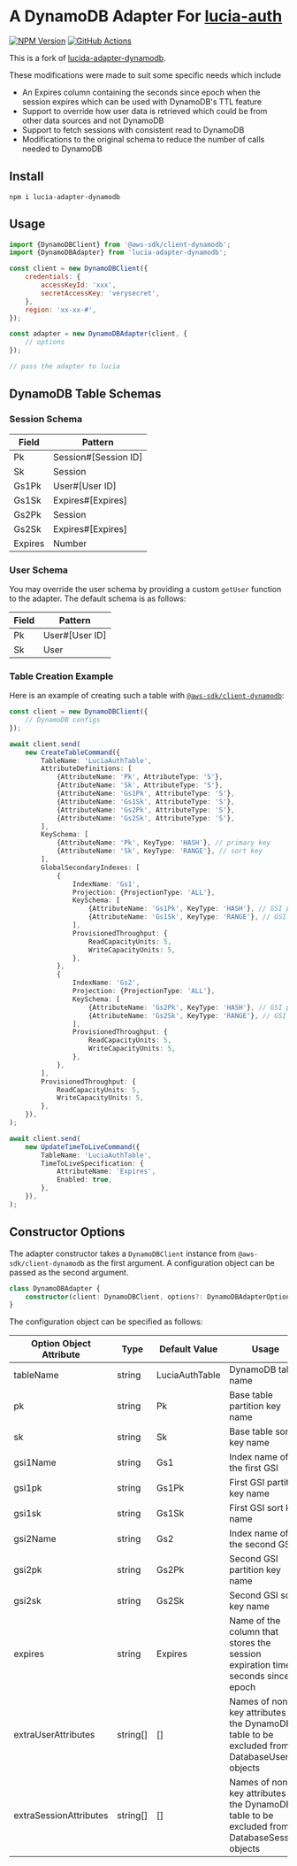 # A DynamoDB Adapter For [lucia-auth](https://github.com/lucia-auth/lucia)

[![NPM Version][npm-image]][npm-url]
[![GitHub Actions][github-image]][github-url]

This is a fork of [lucida-adapter-dynamodb](https://github.com/choutianxius/lucia-adapter-dynamodb).

These modifications were made to suit some specific needs which include

- An Expires column containing the seconds since epoch when the session expires which can be used with DynamoDB's TTL feature
- Support to override how user data is retrieved which could be from other data sources and not DynamoDB
- Support to fetch sessions with consistent read to DynamoDB
- Modifications to the original schema to reduce the number of calls needed to DynamoDB

## Install

```shell
npm i lucia-adapter-dynamodb
```

## Usage

```javascript
import {DynamoDBClient} from '@aws-sdk/client-dynamodb';
import {DynamoDBAdapter} from 'lucia-adapter-dynamodb';

const client = new DynamoDBClient({
    credentials: {
        accessKeyId: 'xxx',
        secretAccessKey: 'verysecret',
    },
    region: 'xx-xx-#',
});

const adapter = new DynamoDBAdapter(client, {
    // options
});

// pass the adapter to lucia
```

## DynamoDB Table Schemas

### Session Schema

| Field   | Pattern              |
| ------- | -------------------- |
| Pk      | Session#[Session ID] |
| Sk      | Session              |
| Gs1Pk   | User#[User ID]       |
| Gs1Sk   | Expires#[Expires]    |
| Gs2Pk   | Session              |
| Gs2Sk   | Expires#[Expires]    |
| Expires | Number               |

### User Schema

You may override the user schema by providing a custom `getUser` function to the adapter. The default schema is as
follows:

| Field | Pattern        |
| ----- | -------------- |
| Pk    | User#[User ID] |
| Sk    | User           |

### Table Creation Example

Here is an example of creating such a table
with [`@aws-sdk/client-dynamodb`](https://docs.aws.amazon.com/AWSJavaScriptSDK/v3/latest/client/dynamodb/):

```typescript
const client = new DynamoDBClient({
    // DynamoDB configs
});

await client.send(
    new CreateTableCommand({
        TableName: 'LuciaAuthTable',
        AttributeDefinitions: [
            {AttributeName: 'Pk', AttributeType: 'S'},
            {AttributeName: 'Sk', AttributeType: 'S'},
            {AttributeName: 'Gs1Pk', AttributeType: 'S'},
            {AttributeName: 'Gs1Sk', AttributeType: 'S'},
            {AttributeName: 'Gs2Pk', AttributeType: 'S'},
            {AttributeName: 'Gs2Sk', AttributeType: 'S'},
        ],
        KeySchema: [
            {AttributeName: 'Pk', KeyType: 'HASH'}, // primary key
            {AttributeName: 'Sk', KeyType: 'RANGE'}, // sort key
        ],
        GlobalSecondaryIndexes: [
            {
                IndexName: 'Gs1',
                Projection: {ProjectionType: 'ALL'},
                KeySchema: [
                    {AttributeName: 'Gs1Pk', KeyType: 'HASH'}, // GSI primary key
                    {AttributeName: 'Gs1Sk', KeyType: 'RANGE'}, // GSI sort key
                ],
                ProvisionedThroughput: {
                    ReadCapacityUnits: 5,
                    WriteCapacityUnits: 5,
                },
            },
            {
                IndexName: 'Gs2',
                Projection: {ProjectionType: 'ALL'},
                KeySchema: [
                    {AttributeName: 'Gs2Pk', KeyType: 'HASH'}, // GSI primary key
                    {AttributeName: 'Gs2Sk', KeyType: 'RANGE'}, // GSI sort key
                ],
                ProvisionedThroughput: {
                    ReadCapacityUnits: 5,
                    WriteCapacityUnits: 5,
                },
            },
        ],
        ProvisionedThroughput: {
            ReadCapacityUnits: 5,
            WriteCapacityUnits: 5,
        },
    }),
);

await client.send(
    new UpdateTimeToLiveCommand({
        TableName: 'LuciaAuthTable',
        TimeToLiveSpecification: {
            AttributeName: 'Expires',
            Enabled: true,
        },
    }),
);
```

## Constructor Options

The adapter constructor takes a `DynamoDBClient` instance from `@aws-sdk/client-dynamodb` as the first argument. A
configuration object can be passed as the second argument.

```typescript
class DynamoDBAdapter {
    constructor(client: DynamoDBClient, options?: DynamoDBAdapterOptions);
}
```

The configuration object can be specified as follows:

| Option Object Attribute | Type     | Default Value  | Usage                                                                                         |
| ----------------------- | -------- | -------------- | --------------------------------------------------------------------------------------------- |
| tableName               | string   | LuciaAuthTable | DynamoDB table name                                                                           |
| pk                      | string   | Pk             | Base table partition key name                                                                 |
| sk                      | string   | Sk             | Base table sort key name                                                                      |
| gsi1Name                | string   | Gs1            | Index name of the first GSI                                                                   |
| gsi1pk                  | string   | Gs1Pk          | First GSI partition key name                                                                  |
| gsi1sk                  | string   | Gs1Sk          | First GSI sort key name                                                                       |
| gsi2Name                | string   | Gs2            | Index name of the second GSI                                                                  |
| gsi2pk                  | string   | Gs2Pk          | Second GSI partition key name                                                                 |
| gsi2sk                  | string   | Gs2Sk          | Second GSI sort key name                                                                      |
| expires                 | string   | Expires        | Name of the column that stores the session expiration time in seconds since epoch             |
| extraUserAttributes     | string[] | []             | Names of non-key attributes in the DynamoDB table to be excluded from DatabaseUser objects    |
| extraSessionAttributes  | string[] | []             | Names of non-key attributes in the DynamoDB table to be excluded from DatabaseSession objects |

[github-url]: https://github.com/nr1etech/lucia-adapter-dynamodb/actions
[github-image]: https://github.com/nr1etech/lucia-adapter-dynamodb/workflows/ci/badge.svg
[npm-url]: https://npmjs.org/package/@nr1e/lucia-adapter-dynamodb
[npm-image]: https://img.shields.io/npm/v/@nr1e/lucia-adapter-dynamodb.svg
